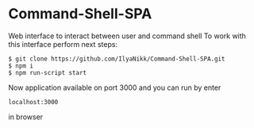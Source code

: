 # Command-Shell-SPA
Web interface to interact between user and command shell
To work with this interface perform next steps:
```
$ git clone https://github.com/IlyaNikk/Command-Shell-SPA.git
$ npm i
$ npm run-script start
```

Now application available on port 3000 and you can run by enter
```
localhost:3000
```
in browser